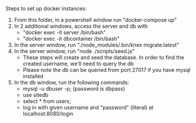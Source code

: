 Steps to set up docker instances:

1. From this folder, in a powershell window run "docker-compose up"
2. In 2 additional windows, access the server and db with 
	- "docker exec -it server /bin/bash"
	- "docker exec -it dbcontainer /bin/bash"
3. In the server window, run "./node_modules/.bin/knex migrate:latest"
4. In the server window, run "node ./scripts/seed.js"
	- These steps will create and seed the database. In order to find the created username, we'll need to query the db
	- Please note the db can be queried from port 27017 if you have  mysql installed
5. In the db window, run the following commands:
	- mysql -u dbuser -p;  (password is dbpass)
	- use sitedb
	- select * from users;
	- log in with given username and "password" (literal) at localhost:8080/login